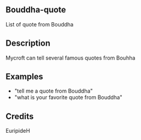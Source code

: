 ## Bouddha-quote
List of quote from Bouddha

## Description 
Mycroft can tell several famous quotes from Bouhha

## Examples 
* "tell me a quote from Bouddha"
* "what is your favorite quote from Bouddha"

## Credits 
EuripideH

